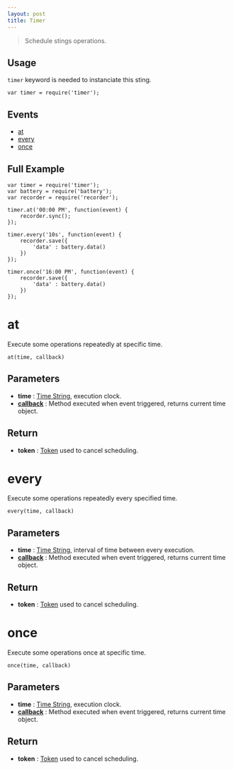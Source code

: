 ```yaml
---
layout: post
title: Timer
---
```


> Schedule stings operations.

Usage
-----

`timer` keyword is needed to instanciate this sting.

	var timer = require('timer');

Events
------

- [at](#at)
- [every](#every)
- [once](#once)


Full Example
------------

    var timer = require('timer');
    var battery = require('battery');
    var recorder = require('recorder');

    timer.at('00:00 PM', function(event) {
        recorder.sync();
    });

    timer.every('10s', function(event) {
        recorder.save({
            'data' : battery.data()
        })
    });

    timer.once('16:00 PM', function(event) {
        recorder.save({
            'data' : battery.data()
        })
    });

at
==

Execute some operations repeatedly at specific time.

    at(time, callback)

Parameters
----------

- __time__ : [Time String](../../extra/time), execution clock.
- __[callback](../../extra/callback)__ : Method executed when event triggered, returns current time object.

Return
------

- __token__ : [Token](../../extra/token) used to cancel scheduling.

every
=====

Execute some operations repeatedly every specified time.

    every(time, callback)

Parameters
----------

- __time__ : [Time String](../../extra/time), interval of time between every execution.
- __[callback](../../extra/callback)__ : Method executed when event triggered, returns current time object.

Return
------

- __token__ : [Token](../../extra/token) used to cancel scheduling.

once
====

Execute some operations once at specific time.

    once(time, callback)

Parameters
----------

- __time__ : [Time String](../../extra/time), execution clock.
- __[callback](../../extra/callback)__ : Method executed when event triggered, returns current time object.

Return
------

- __token__ : [Token](../../extra/token) used to cancel scheduling.

